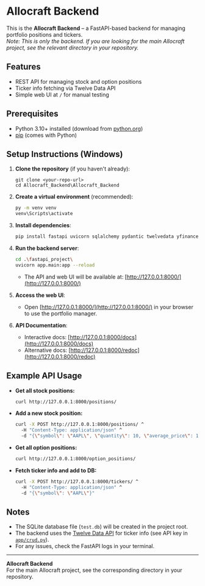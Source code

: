 # Allocraft Backend

This is the **Allocraft Backend** – a FastAPI-based backend for managing portfolio positions and tickers.  
_Note: This is only the backend. If you are looking for the main Allocraft project, see the relevant directory in your repository._

## Features

- REST API for managing stock and option positions
- Ticker info fetching via Twelve Data API
- Simple web UI at `/` for manual testing

## Prerequisites

- Python 3.10+ installed (download from [python.org](https://www.python.org/downloads/windows/))
- [pip](https://pip.pypa.io/en/stable/installation/) (comes with Python)

## Setup Instructions (Windows)

1. **Clone the repository** (if you haven't already):

    ```shcd Allocraft_Backend\Allocraft_Backend
    git clone <your-repo-url>
    cd Allocraft_Backend\Allocraft_Backend
    ```

2. **Create a virtual environment** (recommended):

    ```sh
    py -m venv venv
    venv\Scripts\activate
    ```

3. **Install dependencies**:

    ```sh
    pip install fastapi uvicorn sqlalchemy pydantic twelvedata yfinance python-multipart
    ```

4. **Run the backend server**:

    ```sh
    cd .\fastapi_project\
    uvicorn app.main:app --reload
    ```

    - The API and web UI will be available at: [http://127.0.0.1:8000/](http://127.0.0.1:8000/)

5. **Access the web UI**:

    - Open [http://127.0.0.1:8000/](http://127.0.0.1:8000/) in your browser to use the portfolio manager.

6. **API Documentation**:

    - Interactive docs: [http://127.0.0.1:8000/docs](http://127.0.0.1:8000/docs)
    - Alternative docs: [http://127.0.0.1:8000/redoc](http://127.0.0.1:8000/redoc)

## Example API Usage

- **Get all stock positions:**

    ```sh
    curl http://127.0.0.1:8000/positions/
    ```

- **Add a new stock position:**

    ```sh
    curl -X POST http://127.0.0.1:8000/positions/ ^
      -H "Content-Type: application/json" ^
      -d "{\"symbol\": \"AAPL\", \"quantity\": 10, \"average_price\": 150.0}"
    ```

- **Get all option positions:**

    ```sh
    curl http://127.0.0.1:8000/option_positions/
    ```

- **Fetch ticker info and add to DB:**

    ```sh
    curl -X POST http://127.0.0.1:8000/tickers/ ^
      -H "Content-Type: application/json" ^
      -d "{\"symbol\": \"AAPL\"}"
    ```

## Notes

- The SQLite database file (`test.db`) will be created in the project root.
- The backend uses the [Twelve Data API](https://twelvedata.com/) for ticker info (see API key in [`app/crud.py`](app/crud.py)).
- For any issues, check the FastAPI logs in your terminal.

---

**Allocraft Backend**  
For the main Allocraft project, see the corresponding directory in your repository.